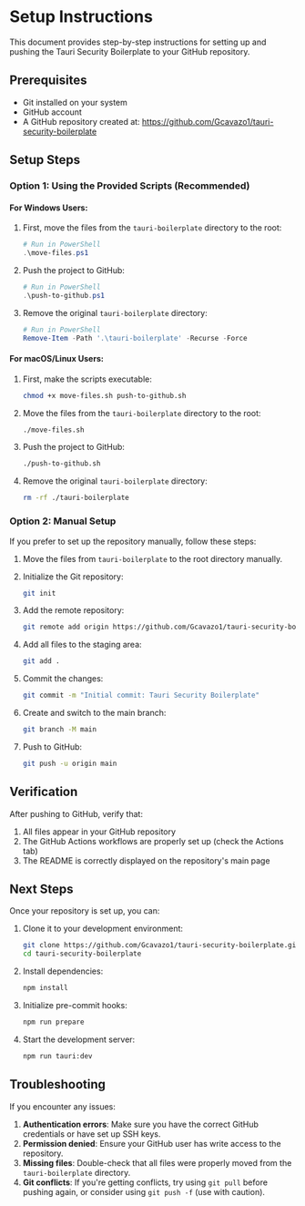 # Setup Instructions

This document provides step-by-step instructions for setting up and pushing the Tauri Security Boilerplate to your GitHub repository.

## Prerequisites

- Git installed on your system
- GitHub account
- A GitHub repository created at: https://github.com/Gcavazo1/tauri-security-boilerplate

## Setup Steps

### Option 1: Using the Provided Scripts (Recommended)

#### For Windows Users:

1. First, move the files from the `tauri-boilerplate` directory to the root:
   ```powershell
   # Run in PowerShell
   .\move-files.ps1
   ```

2. Push the project to GitHub:
   ```powershell
   # Run in PowerShell
   .\push-to-github.ps1
   ```

3. Remove the original `tauri-boilerplate` directory:
   ```powershell
   # Run in PowerShell
   Remove-Item -Path '.\tauri-boilerplate' -Recurse -Force
   ```

#### For macOS/Linux Users:

1. First, make the scripts executable:
   ```bash
   chmod +x move-files.sh push-to-github.sh
   ```

2. Move the files from the `tauri-boilerplate` directory to the root:
   ```bash
   ./move-files.sh
   ```

3. Push the project to GitHub:
   ```bash
   ./push-to-github.sh
   ```

4. Remove the original `tauri-boilerplate` directory:
   ```bash
   rm -rf ./tauri-boilerplate
   ```

### Option 2: Manual Setup

If you prefer to set up the repository manually, follow these steps:

1. Move the files from `tauri-boilerplate` to the root directory manually.

2. Initialize the Git repository:
   ```bash
   git init
   ```

3. Add the remote repository:
   ```bash
   git remote add origin https://github.com/Gcavazo1/tauri-security-boilerplate.git
   ```

4. Add all files to the staging area:
   ```bash
   git add .
   ```

5. Commit the changes:
   ```bash
   git commit -m "Initial commit: Tauri Security Boilerplate"
   ```

6. Create and switch to the main branch:
   ```bash
   git branch -M main
   ```

7. Push to GitHub:
   ```bash
   git push -u origin main
   ```

## Verification

After pushing to GitHub, verify that:

1. All files appear in your GitHub repository
2. The GitHub Actions workflows are properly set up (check the Actions tab)
3. The README is correctly displayed on the repository's main page

## Next Steps

Once your repository is set up, you can:

1. Clone it to your development environment:
   ```bash
   git clone https://github.com/Gcavazo1/tauri-security-boilerplate.git
   cd tauri-security-boilerplate
   ```

2. Install dependencies:
   ```bash
   npm install
   ```

3. Initialize pre-commit hooks:
   ```bash
   npm run prepare
   ```

4. Start the development server:
   ```bash
   npm run tauri:dev
   ```

## Troubleshooting

If you encounter any issues:

1. **Authentication errors**: Make sure you have the correct GitHub credentials or have set up SSH keys.
2. **Permission denied**: Ensure your GitHub user has write access to the repository.
3. **Missing files**: Double-check that all files were properly moved from the `tauri-boilerplate` directory.
4. **Git conflicts**: If you're getting conflicts, try using `git pull` before pushing again, or consider using `git push -f` (use with caution). 